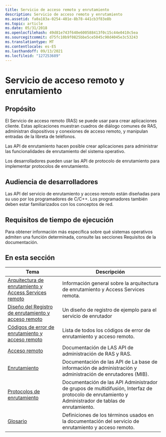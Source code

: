 ```yaml
---
title: Servicio de acceso remoto y enrutamiento
description: Servicio de acceso remoto y enrutamiento
ms.assetid: fa0a183a-0254-401e-8b78-441cb3f83e8b
ms.topic: article
ms.date: 05/31/2018
ms.openlocfilehash: 49d81e743f640e600588413f0c15c44e0410c5ea
ms.sourcegitcommit: d75fc10b9f0825bbe5ce5045c90d4045e3c53243
ms.translationtype: MT
ms.contentlocale: es-ES
ms.lasthandoff: 09/13/2021
ms.locfileid: "127253689"
---
```

# <a name="routing-and-remote-access-service"></a>Servicio de acceso remoto y enrutamiento

## <a name="purpose"></a>Propósito

El Servicio de acceso remoto (RAS) se puede usar para crear aplicaciones cliente. Estas aplicaciones muestran cuadros de diálogo comunes de RAS, administran dispositivos y conexiones de acceso remoto, y manipulan entradas de la libreta de teléfonos.

Las API de enrutamiento hacen posible crear aplicaciones para administrar las funcionalidades de enrutamiento del sistema operativo.

Los desarrolladores pueden usar las API de protocolo de enrutamiento para implementar protocolos de enrutamiento.

## <a name="developer-audience"></a>Audiencia de desarrolladores

Las API del servicio de enrutamiento y acceso remoto están diseñadas para su uso por los programadores de C/C++. Los programadores también deben estar familiarizados con los conceptos de red.

## <a name="run-time-requirements"></a>Requisitos de tiempo de ejecución

Para obtener información más específica sobre qué sistemas operativos admiten una función determinada, consulte las secciones Requisitos de la documentación.

## <a name="in-this-section"></a>En esta sección



| Tema                                                                                                             | Descripción                                                                                                           |
|-------------------------------------------------------------------------------------------------------------------|-----------------------------------------------------------------------------------------------------------------------|
| [Arquitectura de enrutamiento y Access Services remoto](routing-and-remote-access-services-architecture.md)<br/> | Información general sobre la arquitectura de enrutamiento y Access Services remota.<br/>                                           |
| [Diseño del Registro de enrutamiento y acceso remoto](routing-and-remote-access-registry-layout.md)<br/>             | Un diseño de registro de ejemplo para el servicio de enrutador<br/>                                                          |
| [Códigos de error de enrutamiento y acceso remoto](routing-and-remote-access-error-codes.md)<br/>                     | Lista de todos los códigos de error de enrutamiento y acceso remoto.<br/>                                                         |
| [Acceso remoto](remote-access-start-page.md)<br/>                                                          | Documentación de LAS API de administración de RAS y RAS.<br/>                                                         |
| [Enrutamiento](routing-start-page.md)<br/>                                                                      | Documentación de las API de La base de información de administración y administración de enrutadores (MIB).<br/>                        |
| [Protocolos de enrutamiento](routing-protocols-start-page.md)<br/>                                                  | Documentación de las API Administrador de grupos de multidifusión, Interfaz de protocolo de enrutamiento y Administrador de tablas de enrutamiento.<br/> |
| [Glosario](glossary.md)<br/>                                                                               | Definiciones de los términos usados en la documentación del servicio de enrutamiento y acceso remoto.<br/>                         |



 

 

 





